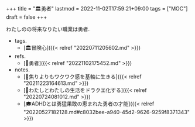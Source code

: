 +++
title = "🏛勇者"
lastmod = 2022-11-02T17:59:21+09:00
tags = ["MOC"]
draft = false
+++

わたしのの将来なりたい職業は勇者.

-   tags.
    -   [🏛冒険心]({{< relref "20220711205602.md" >}})
-   refs.
    -   [📝勇者]({{< relref "20221102175452.md" >}})
-   notes.
    -   [🦊焦りよりもワクワク感を基軸に生きる]({{< relref "20211223164613.md" >}})
    -   [🚀わたしとわたしの生活をドラクエ化する]({{< relref "20220724081012.md" >}})
    -   [🎓ADHDとは勇猛果敢の恵まれた勇者の才能]({{< relref "20220527182128.md#c8032bee-a940-45d2-9626-9259f8371343" >}})
